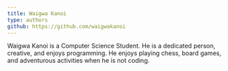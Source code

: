 ```yaml
---
title: Waigwa Kanoi
type: authors
github: https://github.com/waigwakanoi
---
```

Waigwa Kanoi is a Computer Science Student. He is a dedicated person, creative, and enjoys programming. He enjoys playing chess, board games, and adventurous activities when he is not coding.
